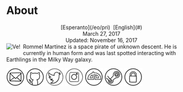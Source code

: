 About
=====

<center>[Esperanto](/eo/pri)  [English](#)</center>
<center>March 27, 2017</center>
<center>Updated: November 16, 2017</center>

<img style="margin-right: 0.5em; margin-bottom: 0.5em;" src="/images/author.jpg" alt="Ve!" title="Ve!" align="left" />
Rommel Martinez is a space pirate of unknown descent. He is currently in human form and was last
spotted interacting with Earthlings in the Milky Way galaxy.

[![ebzzry@ebzzry.io](/images/icon_mail_01_48x48.png "ebzzry@ebzzry.io")](mailto:ebzzry@ebzzry.io) [![github.com/ebzzry](/images/icon_github_01_48x48.png "GitHub")](https://github.com/ebzzry) [![twitter.com/ebzzry](/images/icon_twitter_01_48x48.png "Twitter")](https://twitter.com/ebzzry) [![instagram.com/ebzzry](/images/icon_instagram_01_48x48.png "Instagram")](https://instagram.com/ebzzry) [![ebzzry.deviantart.com](/images/icon_deviantart_01_48x48.png "DeviantArt")](https://ebzzry.deviantart.com) [![Steam](/images/icon_steam_01_48x48.png "Steam")](https://steamcommunity.com/id/ebzzry/) [![GPG](/images/icon_gnupg_01_48x48.png "GPG")](/keys/ebzzry-gnupg.pub) 
